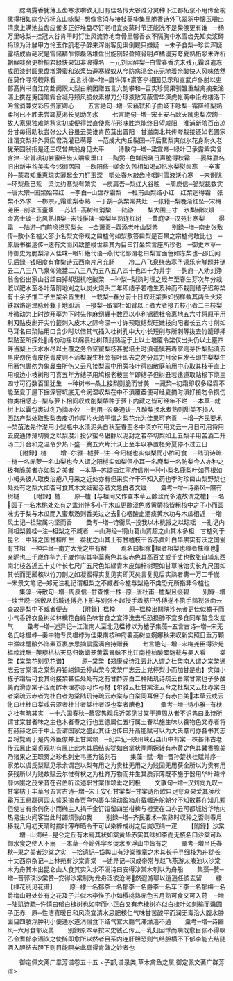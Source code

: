 <!-- { "loadSidebar": true } -->
　　腮晓露香犹薄玉齿寒氷嚼欲无旧有佳名传大谷谁分灵种下江都柘浆不用传金椀犹得相如病少苏杨东山咏梨─想像含消与接枝英华集里脆香诗外飞翠羽中懐玉嚼出清泉上满池益齿应餐多正好堆盘尽饤老相宜炎蒸时节还能洗不是棃侯更有谁　─杨万里咏梨─挂冠大谷肯干时饤坐风流特地竒骨里馨香衣不隔胸中氷雪齿先知卖浆碎捣琼为汁觧甲方怜玉作肌老子醉来浑谢客见渠倒屣只嫌疑　─朱子食梨─珍实浑疑露结成香葩况是雪储精乍惊磊落堆盘出旋剖轻盈照骨明卢橘谩劳夸夏熟柘浆未许析朝酲啖余更检桐君緑快果知非浪得名　─元刘因醉梨─白雪春香洗未残元霜谁遣冻成团漆封圆果盘増滑蜜和浓浆齿避寒緑蚁从今防病渇金花无地着余酸快人风味依然在莫作寻常輭熟看
　　五言排律─増─唐许浑賔客李相国见示和宣武卢仆射以吏部髙尚书自江南赴阙贶大梨白鹇因赠五言六韵攀和─巨实珍吴果驯雏重越禽摘来渔浦上携在兎园隂霜合凝丹颊风披敛素襟刀分琼液散笼蔽雪华深虎帐斋中设龙楼洛下吟含消兼受彩应贵冡卿心
　　五言絶句─増─宋蘓轼和子由岐下咏梨─霜降红梨熟柔柯已不胜未尝蠲夏渇长见助冬氷
　　七言絶句─増─宋王安石耿天隲恵梨次韵─故人家果独难防秋实初成便得尝直使紫花形味胜岂能终日望咸阳　淮浦新隂百亩凉分甘毎得助秋尝张公大谷虽云美谁肯苞苴出晋阳　甘滋南北共传夸栽接还如老圃家谁谓交梨非外奨因君浇灌已萌芽　─范成大内丘裂园─汗后鵞梨爽似氷花身耐久老犹荣园翁指是还三叹曾共翁身见太平
　　诗散句─増─梁宣帝─緑叶已承露紫实复含津─宋曽巩初尝蜜经齿乆嚼泉垂口　─陶弼─色鲜因晓日声脆得秋霜　─晏殊嘉名旧出新丰谷美实今邻御宿园　─欧阳修─嗟余久苦相如渴却忆氷梨熨齿寒　─辛寅孙─蒙君知重恵琼实薄起金刀钉玉深　嚼处春氷敲齿冷咽时雪液沃心寒　─宋谢脁─环梨悬已紫　梁沈约髙梨有繁实　─庾肩吾─梨红大谷晚　─周庾信─脆梨裁数实　─唐太宗─园棃始带红　─李白─山盘荐霜梨　─杜甫山梨结小红　红棃迥得霜　张棃不外求　─桞宗元霜重梨枣熟　─于鹄─蒸棃常共灶　─张籍─梨晚渐红坠─宋梅尧臣─剖破玉壷浆　─苏轼─髙树红消棃　─陆游
　　梨大围三寸　氷梨頳似頬　─金髙士谈─北风熟柤棃─宋钱惟演─紫梨半熟连红树　─黄庭坚─汉苑甘寒梨
　　得霜　─陆游─门前唤担买梨头　─金萧贡─霜添老叶山梨紫
　　别録─増─南史张敷传─敷小名樝父邵小名梨文帝戏之曰樝何如梨敷答曰梨是百果之宗樝何敢比也　─原唐书崔逺传─逺有文而风致整峻世慕其为目曰饤坐棃言座所珍也　─御史本草─侍御史为脆梨渐入佳味─輶轩絶代语─燕代北鄙谓老曰梨言面色如冻棃也─邵氏闻见后録─钱昭度有食棃诗云西南片月充肠
　　冷二八飞泉绕齿寒予读乐府觧题井谜云二八三八飞泉仰流葢二八三八为五八五八四十也四十为井字　─韵府─人劝刘浄翁舍俗出家山谷颂曰掉却甜桃吃酸棃　─种梨─梨熟时埋之经年至春生芽次年分栽漑以肥水至冬叶落附地刈之以炭火烧头二年即结子若橹生及种而不栽则结子迟每棃有十余子惟二子生棃余皆生杜　─栽梨─春分前十日取旺棃笋如拐样截其两头火烧铁器烙定津脉卧栽于地即活　─接梨─取棠杜如臂以上者大者接五枝小者二三枝梨叶微动为上时欲开莩为下时先作麻纫纒十数匝以小利锯截杜令离地五六寸将原干用利刄贴皮劙开尖竹籖刺入皮木之际令深一寸许预取结梨旺嫩枝向阳者长五六寸削如马耳名曰棃贴用口含少时以借其气插入杜树孔中大小长短削与所刺等抜去竹籖即挿梨贴至所探处缚勿动揺以绵裹杜树顶封熟泥于上以土培覆令棃仅出头仍以土壅四畔当梨上沃水水尽以土覆之务令坚蜜梨枝甚脆培土时湏谨愼若着掌则芽折梨贴湏去黒皮勿伤青皮伤青皮则不活梨既生杜旁有叶即去之勿分其力月余自发长即生梨梨生用箬包裹勿为象鼻虫所伤又云凡接梨园中用旁枝叶得四散庭前用中心取其枝干直上用根边小枝树形可喜五年方结子用鸠根老枝三年即结子但树丑若逺道取贴根下烧三四寸可行数百里犹生　─种树书─桑上接梨则脆而甘美　─藏棃─初霜即収多经霜不能至夏于屋下掘深窨坑底无令润湿収梨在中不湏覆葢便可经夏摘时湏好接勿令损伤物类相感志─梨与萝卜相间収或削梨蔕种于萝卜内藏之皆可经年不烂　─本草─就树上以囊包裹过冬乃摘亦妙　─制用─农桑通诀─凡酸棃换水煮熟则甜美不损人　西路产梨处取甜梨去皮切作厚片火焙干谓之梨花允为佳果可充贡　─增─齐民要术─棃菹法先作漤用小梨瓶中水渍泥头自秋至春至冬中湏亦可用又云一月日可用将用去皮通体薄切奠之以梨漤汁投少蜜令甜酢以泥封之若卒切梨如上五梨半用苦酒二升汤二升合和之温令少热下盛一奠五六片汁沃上至半以篸置柸旁夏停不过五日
　　【附録】檖
　　增─尔雅─檖萝─注─今阳檖也实似梨而小酢可食　─陆玑诗疏─檖一名赤萝一名山梨也今人谓之阳檖实如梨但小耳一名鹿梨一名防梨今人亦种之极有脆美者亦如梨之美者　─本草─苏颂曰江寜府信州一种小梨名鹿梨叶如茶根如小栂头彼人取皮治疮八月采之近处亦有但采实作干不知入药也李时珍曰山梨野梨也处处有之梨大如杏可食其木文细密赤者文急白者文缓
　　彚考─增─诗秦风─隰有树檖
　　【附録】樝
　　原─樝【与柤同又作查本草云酢涩而多渣故谓之樝】一名圆子一名木桃处处有之孟州特多小于木瓜更酢涩色微黄蔕核皆粗核中之子小而圆味劣于梨与木瓜而入蜜煮汤则香美过之去心咽酸止酒痰黄水功与木瓜相近　─増风土记─柤棃属内坚而香
　　彚考─増─诗衞风─投我以木桃报之以琼瑶　─礼记内则柤梨姜桂─注─柤梨之不臧者　─山海经─铜山葛山贾超之山其木多柤　甘樝列于昆仑　中容之国甘柤所生　葢犹之山其上有甘樝枝干皆赤黄叶白华黒实有沃之国爰有甘柤　─神异经─南方大荒之中有树
　　焉名曰柤稼柤者柤梨也稼者株稼也亲昵也三千嵗作华九千嵗作实其华蘂紫色其实赤色其髙百丈或千丈也敷张自辅东西南北枝各近五十丈叶长七尺广五尺色如緑青木皮如梓树理如甘草味饴实长九尺围如其长而无瓤核以竹刀剖之如凝蜜得实复见实即灭矣言复见后实熟者夀一万二千嵗　─宋景文笔记─郑元注礼记谓柤梨之不臧者今樝与梨絶不类恐元所指非今樝也
　　集藻─诗散句─増─周庾信─甘查惟一株─原─唐杜甫─樝梨且缀碧
　　别録─増─续世説─张敷从彭城还傅亮下船与别张不起授手着舫户外傅遂不执手熟视张面云查故是梨中不臧者便去
　　【附録】榅桲
　　原─榅桲出闗陕沙苑者更佳似樝子而小气香辟衣鱼树如林檎花白緑色味甘食之宜浄洗去毛恐损肺不宜多食同车螯食发疝气
　　彚考─増─述异记─江淮南人至北见榅桲以为樝子集藻─五言古诗─増─宋无名氏咏榅桲─秦中物专灵榅桲为佳果南枝种府署髙树立婀娜秋来収新实照日垂万颗中滋味醴酿外饰素苴裹彦思摘晨露满合持赠我
　　七言絶句─増─宋梅尧臣得沙苑榅桲戏酬─蒺藜枯枮天马归嫩蜡笼黄霜冒榦不比江南楂柚酸槖駞载与吴人看
　　棠棃【棠棃花别见花谱】
　　原─棠棃【郑康成诗注云北人谓之杜棃南人谓之棠棃通志云甘棠谓之棠梨丹铅縂録云楟山棃今棠棃广志云上党楟梨小而加甘是也】实如小栋子霜后可食其树接棃甚佳处处有之有甘酢赤白二种陆玑诗疏云白棠甘棠也子多酸美而滑赤棠子涩而酢木理亦赤可作弓材【尔雅云杜甘棠注云今之杜梨又云杜赤棠白者棠疏云赤者为杜白者为棠陆玑诗疏云赤棠与白棠同耳但子有赤白美本草云或云牝曰杜杜曰棠或云涩者杜甘者棠杜者涩也棠者餹也】
　　彚考─増─诗小雅─有杕之杜有晥其实　─十六国春秋─慕容隽观兵近郊见甘棠于道周从者不识隽曰此诗所谓甘棠甘者味之主也木者春之行也五徳属仁五行属土春以施生味以飬物色又赤者将有赫赫之庆于中土吾谓国家之盛此其征也传曰升髙能赋可以为大夫羣司亦各书其志吾将覧焉于是内外臣僚并上甘棠颂　─纪异记─陕州峡石县山中有棠一株甚伟古老传云鳯止棠贞观初有鳯止此木其后结实犹如合掌状圑圑婉转有赤黄之色其馨香脆美乃诸果之王职贡之珍也刺史韦坚为铭刻石
　　集藻─赋─増─晋孙楚枤杜赋并序─家弟以虞氏梨赋见示余谓岂以梨有用之为贵杜无用之为贱固无用获全所以为贵有用获残所以为贱故赋云尔惟有枤之为杜齐万物而并生其质菲薄既不施于器用华叶疎悴靡休隂之茂荣昔在召伯听讼述职甘棠作颂垂之罔极
　　文散句─増─汉刘向九叹─甘棠枯于丰草兮五言古诗─増─宋王安石甘棠梨─甘棠诗所歌自足夸众果爱其凌秋霜万玉悬磊砢园夫盛采摘市贾争包裹车输动盈箱舟载輙连舵朝分不知数暮在知几颗但使甘有余何伤小而椭主人捐千金饤饾留四坐柑椑与橙栗在口亦云可都城纷华地内热易生火问客当此时蠲烦孰如我
　　别録─増─齐民要术─棠熟时収种之否则春月移栽八月初天晴时摘叶薄布晒令干可以染綘成树之后嵗収绢一疋
　　【附録】沙棠
　　増─山海经─昆仑之丘有木焉其状如棠黄华赤实其味如李而无核名曰沙棠可以御水食之使人不溺　─本草─今岭外寜乡泷水罗浮山中皆有之
　　彚考─増吕氏春秋─果之美者沙棠之实　─拾遗记─岱舆山有沙棠豫章之木其长千寻细枝为舟犹长十丈西京杂记─上林苑有沙棠青棠　─述异记─汉成帝常与赵飞燕游太液池以沙棠木为舟其木出昆仑山人食其实入水不溺诗曰安得沙棠木刳以为舟船
　　集藻─赞─増─晋郭璞沙棠赞─安得沙棠制为龙舟泛彼沧海然遐游聊以逍遥任彼去留
　　棣【棣花别见花谱】
　　原─棣一名郁李一名郁李一名爵李一名车下李一名郁梅一名爵梅山野处处有之花及子并似木李惟子小如樱桃熟赤色五月熟可食又可入药　─増─陆玑诗疏─许慎曰郁白棣树也如李而小正白又有赤棣树亦似白棣叶如刺榆而嫩圆子正赤　原─性洁喜暖日和风浇宜清水忌肥核仁气味甘苦酸平而润无毒治大腹水肿面目四肢浮肿利小便通水道消宿食下结气宣大膓气滞燥濇不通
　　彚考─増─诗豳风─六月食郁及薁
　　别録原本草按宋史钱乙传云一乳妇因悸而病既愈目张不得瞑乙令煮郁李酒饮之使醉即愈所以然者目系内连肝胆恐则气结胆横不下郁李能去结随酒入胆结去胆下则目能瞑矣此真得肯綮之妙者也

　　御定佩文斋广羣芳谱卷五十五
<子部,谱录类,草木禽鱼之属,御定佩文斋广群芳谱>
